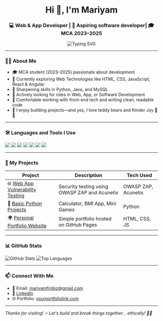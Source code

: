 <h1 align="center">Hi 👋, I'm Mariyam </h1>
<h3 align="center">💻 Web & App Developer | 🔐 Aspiring software developer| 🎓 MCA 2023–2025</h3>

<p align="center">
  <img src="https://readme-typing-svg.demolab.com?font=Fira+Code&duration=3000&pause=1000&color=F76C6C&center=true&width=435&lines=Passionate+Web+Developer;Cybersecurity+Learner;Python+Lover;Open+to+Opportunities+%F0%9F%94%8E" alt="Typing SVG" />
</p>

---

### 👩‍💻 About Me
 - 🎓 MCA student (2023–2025) passionate about development  
- 🌱 Currently exploring Web Technologies like HTML, CSS, JavaScript, React & Angular 
- 🧠 Sharpening skills in Python, Java, and MySQL  
- 💼 Actively looking for roles in Web, App, or Software Development  
- 💬 Comfortable working with front-end tech and writing clean, readable code  
- 🧸 I enjoy building projects—and yes, I love teddy bears and Kinder Joy 🍫🐻

---

### 🛠️ Languages and Tools I Use

<p align="left">
  <img src="https://img.shields.io/badge/HTML5-E34F26?logo=html5&logoColor=white" />
  <img src="https://img.shields.io/badge/CSS3-1572B6?logo=css3&logoColor=white" />
  <img src="https://img.shields.io/badge/JavaScript-F7DF1E?logo=javascript&logoColor=black" />
  <img src="https://img.shields.io/badge/Python-3776AB?logo=python&logoColor=white" />
  <img src="https://img.shields.io/badge/MySQL-00000F?logo=mysql&logoColor=white" />
  <img src="https://img.shields.io/badge/GitHub-100000?logo=github&logoColor=white" />
  <img src="https://img.shields.io/badge/OWASP%20ZAP-000000?logo=owasp&logoColor=white" />
</p>

---

### 📂 My Projects

| Project | Description | Tech Used |
|--------|-------------|-----------|
| 🌐 [Web App Vulnerability Testing](https://github.com/yourrepo) | Security testing using OWASP ZAP and Acunetix | OWASP ZAP, Acunetix |
| 🐍 [Basic Python Projects](https://github.com/yourrepo) | Calculator, BMI App, Mini Games | Python |
| 🌍 [Personal Portfolio Website](https://yourportfoliolink.com) | Simple portfolio hosted on GitHub Pages | HTML, CSS, JS |

---

### 📊 GitHub Stats

<p align="left">
  <img src="https://github-readme-stats.vercel.app/api?username=mariyamfirdoz&show_icons=true&theme=radical" alt="GitHub Stats" />
  <img src="https://github-readme-stats.vercel.app/api/top-langs/?username=mariyamfirdoz&layout=compact&theme=radical" alt="Top Languages" />
</p>

---

### 📫 Connect With Me

- 💌 Email: mariyamfirdoz@gmail.com  
- 💼 [LinkedIn](linkedin.com/in/mariyamfirdoz)  
- 🌐 Portfolio: [yourportfoliolink.com](https://mariyamfirdoz.github.io/Mariyam-firdoz/)

---

*Thanks for visiting! ⭐ Let's build and break things together... ethically! 🔐💥*
